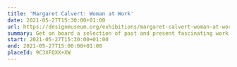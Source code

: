 ```yaml
---
title: 'Margaret Calvert: Woman at Work'
date: 2021-05-27T15:30:00+01:00
url: https://designmuseum.org/exhibitions/margaret-calvert-woman-at-work
summary: Get on board a selection of past and present fascinating work by iconic British designer Margaret Calvert marking the launch of Network Rail’s new typeface.
start: 2021-05-27T15:30:00+01:00
end: 2021-05-27T15:00:00+01:00
placeId: 9C3XFQXX+XW
---
```

